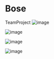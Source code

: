 # Bose
TeamProject
![image](https://github.com/3399306/Bose/assets/150914729/0a9205d3-edbc-4cd0-bd1f-3602f5b02a07)

![image](https://github.com/3399306/Bose/assets/150914729/d7e30cc5-5f7d-4c1c-9c2a-91e474c9bab8)

![image](https://github.com/3399306/Bose/assets/150914729/b43c8986-b30e-4ce8-b206-edfaad1ffef2)

![image](https://github.com/3399306/Bose/assets/150914729/4e5a9cd5-422d-44d1-8eb3-cfe1f82593d5)

